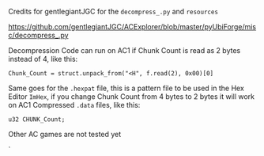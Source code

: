 Credits for gentlegiantJGC for the `decompress_.py` and `resources`

https://github.com/gentlegiantJGC/ACExplorer/blob/master/pyUbiForge/misc/decompress_.py

Decompression Code can run on AC1 if Chunk Count is read as 2 bytes instead of 4, like this:

`Chunk_Count = struct.unpack_from("<H", f.read(2), 0x00)[0]`

Same goes for the `.hexpat` file, this is a pattern file to be used in the Hex Editor `ImHex`, if you change Chunk Count from 4 bytes to 2 bytes it will work on AC1 Compressed `.data` files, like this:

`u32 CHUNK_Count;`

Other AC games are not tested yet

`
